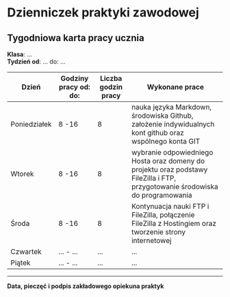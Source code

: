 # Dzienniczek praktyki zawodowej
## Tygodniowa karta pracy ucznia
**Klasa**: ...  
**Tydzień od**: ... do: ...

| **Dzień**     | **Godziny pracy od: do:** | **Liczba godzin pracy** | **Wykonane prace** |
|---------------|---------------------------|-------------------------|--------------------|
| Poniedziałek  | 8 -16                      | 8                       | nauka języka Markdown, środowiska Github, założenie indywidualnych kont github oraz wspólnego konta GIT|
| Wtorek        | 8 -16                      | 8                       | wybranie odpowiedniego Hosta oraz domeny do projektu oraz podstawy FileZilla i FTP, przygotowanie środowiska do programowania |
| Środa         | 8 -16                      | 8                       | Kontynuacja nauki FTP i FileZilla, połączenie FileZilla z Hostingiem oraz tworzenie strony internetowej|
| Czwartek      | ... - ...                  | ...                       | ...                |
| Piątek        | ... - ...                  | ...                     | ...                |

------------

**Data, pieczęć i podpis zakładowego opiekuna praktyk**

